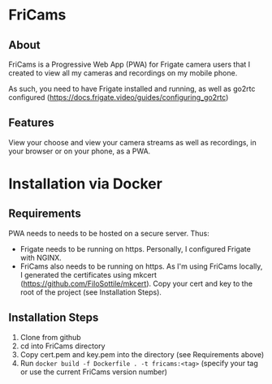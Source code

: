 # FriCams
## About
FriCams is a Progressive Web App (PWA) for Frigate camera users that I created to view all my cameras and recordings on my mobile phone.

As such, you need to have Frigate installed and running, as well as go2rtc configured (https://docs.frigate.video/guides/configuring_go2rtc)

## Features
View your choose and view your camera streams as well as recordings, in your browser or on your phone, as a PWA. 


# Installation via Docker
## Requirements
PWA needs to needs to be hosted on a secure server. Thus: 
- Frigate needs to be running on https. Personally, I configured Frigate with NGINX.
- FriCams also needs to be running on https. As I'm using FriCams locally, I generated the certificates using mkcert (https://github.com/FiloSottile/mkcert). Copy your cert and key to the root of the project (see Installation Steps).

## Installation Steps
1. Clone from github
2. cd into FriCams directory
3. Copy cert.pem and key.pem into the directory (see Requirements above)
4. Run `docker build -f Dockerfile . -t fricams:<tag>` (specify your tag or use the current FriCams version number)